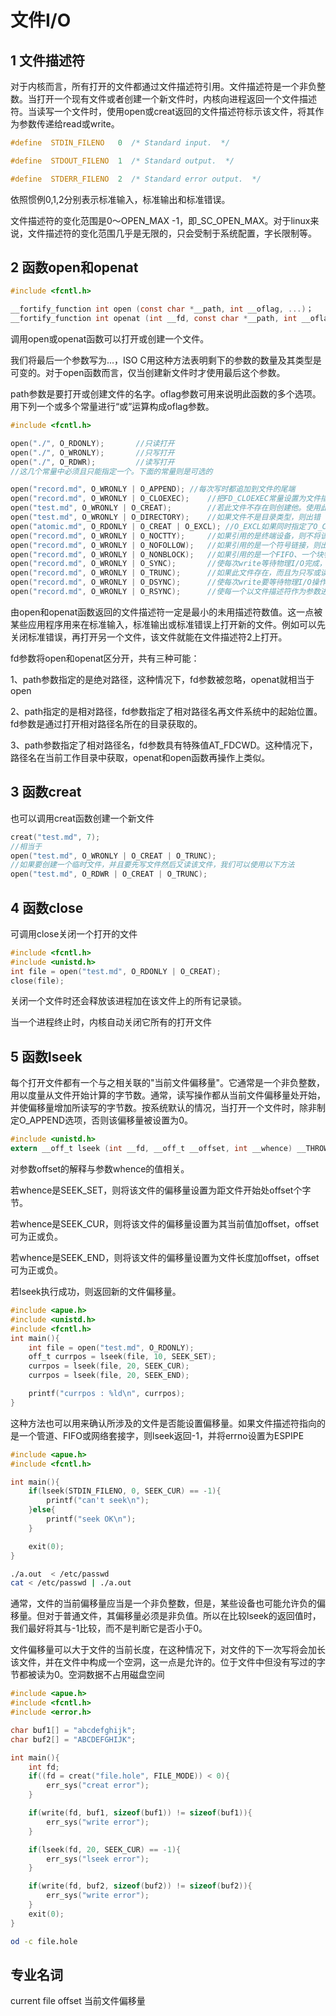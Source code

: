 # 文件I/O

## 1 文件描述符

对于内核而言，所有打开的文件都通过文件描述符引用。文件描述符是一个非负整数。当打开一个现有文件或者创建一个新文件时，内核向进程返回一个文件描述符。当读写一个文件时，使用open或creat返回的文件描述符标示该文件，将其作为参数传递给read或write。

```c
#define  STDIN_FILENO   0  /* Standard input.  */

#define  STDOUT_FILENO  1  /* Standard output.  */

#define  STDERR_FILENO  2  /* Standard error output.  */
```

依照惯例0,1,2分别表示标准输入，标准输出和标准错误。

文件描述符的变化范围是0～OPEN_MAX -1，即_SC_OPEN_MAX。对于linux来说，文件描述符的变化范围几乎是无限的，只会受制于系统配置，字长限制等。

## 2 函数open和openat

```c
#include <fcntl.h>

__fortify_function int open (const char *__path, int __oflag, ...)；
__fortify_function int openat (int __fd, const char *__path, int __oflag, ...)；
```

调用open或openat函数可以打开或创建一个文件。

我们将最后一个参数写为...，ISO C用这种方法表明剩下的参数的数量及其类型是可变的。对于open函数而言，仅当创建新文件时才使用最后这个参数。

path参数是要打开或创建文件的名字。oflag参数可用来说明此函数的多个选项。用下列一个或多个常量进行“或”运算构成oflag参数。

```c
#include <fcntl.h>

open("./", O_RDONLY);		//只读打开
open("./", O_WRONLY);		//只写打开
open("./", O_RDWR);			//读写打开
//这几个常量中必须且只能指定一个。下面的常量则是可选的

open("record.md", O_WRONLY | O_APPEND);	//每次写时都追加到文件的尾端
open("record.md", O_WRONLY | O_CLOEXEC);	//把FD_CLOEXEC常量设置为文件描述符标志
open("test.md", O_WRONLY | O_CREAT);		//若此文件不存在则创建他。使用此选项时，open函数应该同时说明第三个参数mode，用mode制定该新文件的访问权限位
open("test.md", O_WRONLY | O_DIRECTORY);	//如果文件不是目录类型，则出错
open("atomic.md", O_RDONLY | O_CREAT | O_EXCL);	//O_EXCL如果同时指定了O_CREAT，而文件已经存在，则出错。用此可以测试一个文件是否存在，如果不存在，则创建此文件，这使测试和创建是一个原子操作
open("record.md", O_WRONLY | O_NOCTTY);		//如果引用的是终端设备，则不将该设备分配作为此进程的控制终端
open("record.md", O_WRONLY | O_NOFOLLOW);	//如果引用的是一个符号链接，则出错
open("record.md", O_WRONLY | O_NONBLOCK);	//如果引用的是一个FIFO、一个块特殊文件或一个字符特殊文件，则此选项为文件的本次打开操作和后续的I/O操作设置非阻塞模式
open("record.md", O_WRONLY | O_SYNC);		//使每次write等待物理I/O完成，包括由该write操作引起的文件属性更新所需的I/O
open("record.md", O_WRONLY | O_TRUNC);		//如果此文件存在，而且为只写或读写成功打开，则将其长度截为0
open("record.md", O_WRONLY | O_DSYNC);		//使每次write要等待物理I/O操作完成，但是如果该写操作不影响读取刚写入的数据，则不需要等待文件属性被更新
open("record.md", O_WRONLY | O_RSYNC);		//使每一个以文件描述符作为参数进行的read操作等待，直至所有对文件同一部分挂起的写操作完成。
```

由open和openat函数返回的文件描述符一定是最小的未用描述符数值。这一点被某些应用程序用来在标准输入，标准输出或标准错误上打开新的文件。例如可以先关闭标准错误，再打开另一个文件，该文件就能在文件描述符2上打开。



fd参数将open和openat区分开，共有三种可能：

1、path参数指定的是绝对路径，这种情况下，fd参数被忽略，openat就相当于open

2、path指定的是相对路径，fd参数指定了相对路径名再文件系统中的起始位置。fd参数是通过打开相对路径名所在的目录获取的。

3、path参数指定了相对路径名，fd参数具有特殊值AT_FDCWD。这种情况下，路径名在当前工作目录中获取，openat和open函数再操作上类似。

## 3 函数creat

也可以调用creat函数创建一个新文件

```c
creat("test.md", 7);
//相当于
open("test.md", O_WRONLY | O_CREAT | O_TRUNC);
//如果要创建一个临时文件，并且要先写文件然后又读该文件，我们可以使用以下方法
open("test.md", O_RDWR | O_CREAT | O_TRUNC);
```

## 4 函数close

可调用close关闭一个打开的文件

```c
#include <fcntl.h>
#include <unistd.h>
int file = open("test.md", O_RDONLY | O_CREAT);
close(file);
```

关闭一个文件时还会释放该进程加在该文件上的所有记录锁。

当一个进程终止时，内核自动关闭它所有的打开文件

## 5 函数lseek

每个打开文件都有一个与之相关联的"当前文件偏移量"。它通常是一个非负整数，用以度量从文件开始计算的字节数。通常，读写操作都从当前文件偏移量处开始，并使偏移量增加所读写的字节数。按系统默认的情况，当打开一个文件时，除非制定O_APPEND选项，否则该偏移量被设置为0。

```c
#include <unistd.h>
extern __off_t lseek (int __fd, __off_t __offset, int __whence) __THROW;
```

对参数offset的解释与参数whence的值相关。

若whence是SEEK_SET，则将该文件的偏移量设置为距文件开始处offset个字节。

若whence是SEEK_CUR，则将该文件的偏移量设置为其当前值加offset，offset可为正或负。

若whence是SEEK_END，则将该文件的偏移量设置为文件长度加offset，offset可为正或负。

若lseek执行成功，则返回新的文件偏移量。

```c
#include <apue.h>
#include <unistd.h>
#include <fcntl.h>
int main(){
    int file = open("test.md", O_RDONLY);
    off_t currpos = lseek(file, 10, SEEK_SET);
    currpos = lseek(file, 20, SEEK_CUR);
    currpos = lseek(file, 20, SEEK_END);

    printf("currpos : %ld\n", currpos);
}
```

这种方法也可以用来确认所涉及的文件是否能设置偏移量。如果文件描述符指向的是一个管道、FIFO或网络套接字，则lseek返回-1，并将errno设置为ESPIPE

```c
#include <apue.h>
#include <fcntl.h>

int main(){
    if(lseek(STDIN_FILENO, 0, SEEK_CUR) == -1){
        printf("can't seek\n");
    }else{
        printf("seek OK\n");
    }

    exit(0);
}
```

```sh
./a.out  < /etc/passwd
cat < /etc/passwd | ./a.out
```

通常，文件的当前偏移量应当是一个非负整数，但是，某些设备也可能允许负的偏移量。但对于普通文件，其偏移量必须是非负值。所以在比较lseek的返回值时，我们最好将其与-1比较，而不是判断它是否小于0。

文件偏移量可以大于文件的当前长度，在这种情况下，对文件的下一次写将会加长该文件，并在文件中构成一个空洞，这一点是允许的。位于文件中但没有写过的字节都被读为0。空洞数据不占用磁盘空间

```c
#include <apue.h>
#include <fcntl.h>
#include <error.h>

char buf1[] = "abcdefghijk";
char buf2[] = "ABCDEFGHIJK";

int main(){
    int fd;
    if((fd = creat("file.hole", FILE_MODE)) < 0){
        err_sys("creat error");
    }

    if(write(fd, buf1, sizeof(buf1)) != sizeof(buf1)){
        err_sys("write error");
    }

    if(lseek(fd, 20, SEEK_CUR) == -1){
        err_sys("lseek error");
    }

    if(write(fd, buf2, sizeof(buf2)) != sizeof(buf2)){
        err_sys("write error");
    }
    exit(0);
}
```

```sh
od -c file.hole
```



## 专业名词

current file offset 当前文件偏移量